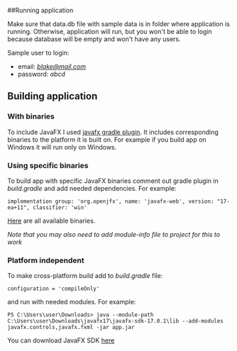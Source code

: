 ##Running application

Make sure that data.db file with sample data is in folder where application is running.
Otherwise, application will run, but you won't be able to login because database will be empty and won't have any users.

Sample user to login: 
* email: *blake@mail.com*
* password: *abcd*

## Building application

### With binaries

To include JavaFX I used [javafx gradle plugin](https://github.com/openjfx/javafx-gradle-plugin). 
It includes corresponding binaries to the platform it is built on.
For example if you build app on Windows it will run only on Windows.

### Using specific binaries

To build app with specific JavaFX binaries comment out gradle plugin in *build.gradle* and add needed dependencies. For example:

    implementation group: 'org.openjfx', name: 'javafx-web', version: "17-ea+11", classifier: 'win'

[Here](https://repo.maven.apache.org/maven2/org/openjfx/) are all available binaries.

*Note that you may also need to add module-info file to project for this to work*

### Platform independent

To make cross-platform build add to *build.gradle* file:

    configuration = 'compileOnly'

and run with needed modules. For example:

    PS C:\Users\user\Downloads> java --module-path C:\Users\user\Downloads\javafx17\javafx-sdk-17.0.1\lib --add-modules javafx.controls,javafx.fxml -jar app.jar

You can download JavaFX SDK [here](https://gluonhq.com/products/javafx/)
